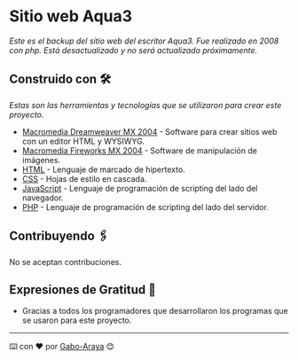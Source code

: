 # Sitio web Aqua3

_Este es el backup del sitio web del escritor Aqua3. Fue realizado en 2008 con php. Está desactualizado y no será actualizado próximamente._

## Construido con 🛠️

_Estas son las herramientas y tecnologías que se utilizaron para crear este proyecto._

* [Macromedia Dreamweaver MX 2004](https://web.archive.org/web/20040211054952/http://www.macromedia.com/software/dreamweaver/) - Software para crear sitios web con un editor HTML y  WYSIWYG.
* [Macromedia Fireworks MX 2004](https://web.archive.org/web/20040202174654/http://www.macromedia.com/software/fireworks/) - Software de manipulación de imágenes.
* [HTML](https://es.wikipedia.org/wiki/HTML) - Lenguaje de marcado de hipertexto.
* [CSS](https://es.wikipedia.org/wiki/Hoja_de_estilos_en_cascada) - Hojas de estilo en cascada.
* [JavaScript](https://es.wikipedia.org/wiki/JavaScript) - Lenguaje de programación de scripting del lado del navegador.
* [PHP](https://es.wikipedia.org/wiki/PHP) - Lenguaje de programación de scripting del lado del servidor.

## Contribuyendo 🖇️

No se aceptan contribuciones.

## Expresiones de Gratitud 🎁

* Gracias a todos los programadores que desarrollaron los programas que se usaron para este proyecto.


---
⌨️ con ❤️ por [Gabo-Araya](https://github.com/Gabo-araya) 😊